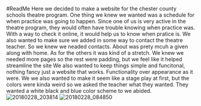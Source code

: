 #ReadMe
Here we decided to make a website for the chester county schools theatre program. 
One thing we knew we wanted was a schedule for when practice was going to happen. Since one of us is very active in the theatre program, they would often have trouble knowing when practice was. With a way to check it online, it would help us to know when pratice is.
We also wanted to make sure we added in some way to contact the theatre teacher. So we knew we neaded contacts.
About was prety mcuh a given along with home.
As for the others it was kind of a stretch. We knew we needed more pages so the rest were padding, but we feel like it helped streamline the site
We also wanted to keep things simple and funcitonal, nothing fancy just a website that works. Functionality over appearance as it were.
We we also wanted to make it seem like a stage play at first, but the colors were kinda weird so we asked the teacher what they wanted. They wanted a white black and blue color scheme to we abided.
![20180228_203814](https://user-images.githubusercontent.com/37153254/37625924-f26b56f4-2b9b-11e8-9e89-80d8ca746af1.jpg)
![20180228_084850](https://user-images.githubusercontent.com/37153254/37626196-e6a57c04-2b9c-11e8-9785-e3e43e9eb6c6.jpg)
